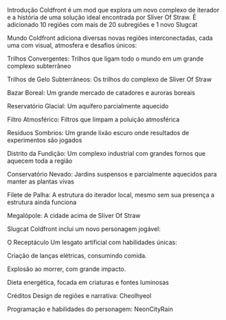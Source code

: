 Introdução
Coldfront é um mod que explora um novo complexo de iterador e a história de uma solução ideal encontrada por Sliver Of Straw. É adicionado 10 regiões com mais de 20 subregiões e 1 novo Slugcat

Mundo
Coldfront adiciona diversas novas regiões interconectadas, cada uma com visual, atmosfera e desafios únicos:

Trilhos Convergentes: Trilhos que ligam todo o mundo em um grande complexo subterrâneo

Trilhos de Gelo Subterrâneos: Os trilhos do complexo de Sliver Of Straw

Bazar Boreal: Um grande mercado de catadores e auroras boreais

Reservatório Glacial: Um aquífero parcialmente aquecido

Filtro Atmosférico: Filtros que limpam a poluição atmosférica

Resíduos Sombrios: Um grande lixão escuro onde resultados de experimentos são jogados

Distrito da Fundição: Um complexo industrial com grandes fornos que aquecem toda a região

Conservatório Nevado: Jardins suspensos e parcialmente aquecidos para manter as plantas vivas

Filete de Palha: A estrutura do iterador local, mesmo sem sua presença a estrutura ainda funciona

Megalópole: A cidade acima de Sliver Of Straw

Slugcat
Coldfront inclui um novo personagem jogável:

O Receptáculo
Um lesgato artificial com habilidades únicas:

Criação de lanças elétricas, consumindo comida.

Explosão ao morrer, com grande impacto.

Dieta energética, focada em criaturas e fontes luminosas

Créditos
Design de regiões e narrativa: Cheolhyeol

Programação e habilidades do personagem: NeonCityRain
